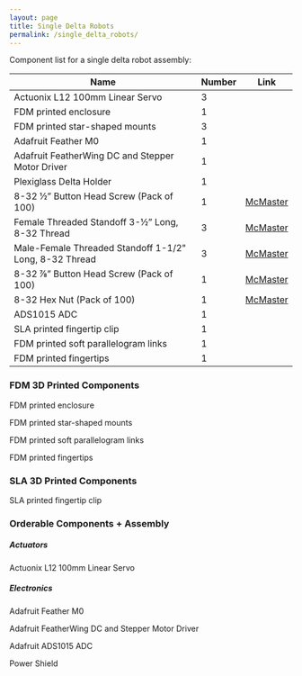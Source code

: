 ```yaml
---
layout: page
title: Single Delta Robots
permalink: /single_delta_robots/
---
```


Component list for a single delta robot assembly:

| Name                                                   | Number | Link                                |
| ------------------------------------------------------ | ------ | ----------------------------------- |
| Actuonix L12 100mm Linear Servo                        | 3      |                                     |
| FDM printed enclosure                                  | 1      |                                     |
| FDM printed star-shaped mounts                         | 3      |                                     |
| Adafruit Feather M0                                    | 1      |                                     |
| Adafruit FeatherWing DC and Stepper Motor Driver       | 1      |                                     |
| Plexiglass Delta Holder                                | 1      |                                     |
| 8-32 ½” Button Head Screw (Pack of 100)                | 1      | [McMaster](https://www.mcmaster.com/92949A194/) |
| Female Threaded Standoff 3-½” Long, 8-32 Thread        | 3      | [McMaster](https://www.mcmaster.com/91115A839/) |
| Male-Female Threaded Standoff 1-1/2" Long, 8-32 Thread | 3      | [McMaster](https://www.mcmaster.com/91075A458/) |
| 8-32 ⅞” Button Head Screw (Pack of 100)                | 1      | [McMaster](https://www.mcmaster.com/92949A198/) |
| 8-32 Hex Nut (Pack of 100)                             | 1      | [McMaster](https://www.mcmaster.com/91841A009/) |
| ADS1015 ADC                                            | 1      |                                     |
| SLA printed fingertip clip                             | 1      |                                     |
| FDM printed soft parallelogram links                   | 1      |                                     |
| FDM printed fingertips                                 | 1      |                                     |

### FDM 3D Printed Components
FDM printed enclosure

FDM printed star-shaped mounts

FDM printed soft parallelogram links

FDM printed fingertips

### SLA 3D Printed Components
SLA printed fingertip clip

### Orderable Components + Assembly

##### Actuators
Actuonix L12 100mm Linear Servo

##### Electronics
Adafruit Feather M0

Adafruit FeatherWing DC and Stepper Motor Driver

Adafruit ADS1015 ADC

Power Shield

